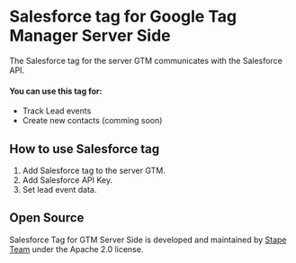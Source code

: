 # Salesforce tag for Google Tag Manager Server Side

The Salesforce tag for the server GTM communicates with the Salesforce API.

#### You can use this tag for:

- Track Lead events
- Create new contacts (comming soon)

## How to use Salesforce tag

1. Add Salesforce tag to the server GTM.
2. Add Salesforce API Key.
3. Set lead event data.

## Open Source

Salesforce Tag for GTM Server Side is developed and maintained by [Stape Team](https://stape.io/) under the Apache 2.0 license.
